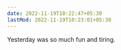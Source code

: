 ```yaml
---
date: 2022-11-19T10:22:47+05:30
lastMod: 2022-11-19T10:23:01+05:30
---
```


Yesterday was so much fun and tiring.
